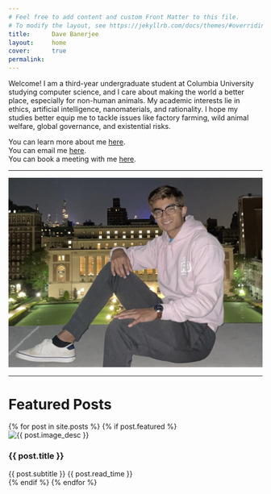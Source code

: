 ```yaml
---
# Feel free to add content and custom Front Matter to this file.
# To modify the layout, see https://jekyllrb.com/docs/themes/#overriding-theme-defaults
title:      Dave Banerjee
layout:     home
cover:      true
permalink: 
---
```


Welcome! I am a third-year undergraduate student at Columbia University studying computer science, and I care about making the world a better place, especially for non-human animals. My academic interests lie in ethics, artificial intelligence, nanomaterials, and rationality. I hope my studies better equip me to tackle issues like factory farming, wild animal welfare, global governance, and existential risks.

You can learn more about me [here](/about).\
You can email me [here](mailto:dave.banerjee1@gmail.com).\
You can book a meeting with me <a href="https://zcal.co/davebanerjee1" target="_blank">here</a>.

---

![Dave hoodie portrait](/assets/low_library_roof_cropped.jpg)

---

<h1>Featured Posts</h1>

<div class="grid-container">
  {% for post in site.posts %}
    {% if post.featured %}
      <div class="blog-post" onclick="window.location='{{ post.url }}';">
        <img class="blog-post-img" src="{{ post.image }}" alt="{{ post.image_desc }}">
        <h3 class="featured-post-title">{{ post.title }}</h3>
        <span class="featured-post-subtitle">{{ post.subtitle }}</span>
        <span class="read-time">{{ post.read_time }}</span>
      </div>
    {% endif %}
  {% endfor %}
</div>

<!-- OLD WAY TO DISPLAY FEATURED POSTS -->
<!-- <h1>Featured Posts</h1>

<ul>
  {% for post in site.posts %}
    {% if post.featured %}
      <li>
        <h3><a href="{{ post.url }}">{{ post.title }}</a></h3>
        {{ post.subtitle }}
      </li>
    {% endif %}
  {% endfor %}
</ul> -->